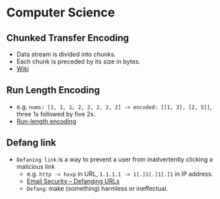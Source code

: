 # Computer Science

## Chunked Transfer Encoding

- Data stream is divided into chunks.
- Each chunk is preceded by its size in bytes.
- [Wiki](https://en.wikipedia.org/wiki/Chunked_transfer_encoding)

## Run Length Encoding

- e.g. `nums: [1, 1, 1, 2, 2, 2, 2, 2] -> encoded: [[1, 3], [2, 5]]`, three 1s followed by five 2s.
- [Run-length encoding](https://en.wikipedia.org/wiki/Run-length_encoding)

## Defang link

- `Defaning link` is a way to prevent a user from inadvertently clicking a malicious link
  - e.g. `http -> hxxp` in URL, `1.1.1.1 -> 1[.]1[.]1[.]1` in IP address.
  - [Email Security – Defanging URLs](https://www.ibm.com/docs/en/sqsp/32.0?topic=SSBRUQ_32.0.0/com.ibm.resilient.doc/install/resilient_install_defangURLs.htm)
  - `Defang`: make (something) harmless or ineffectual.